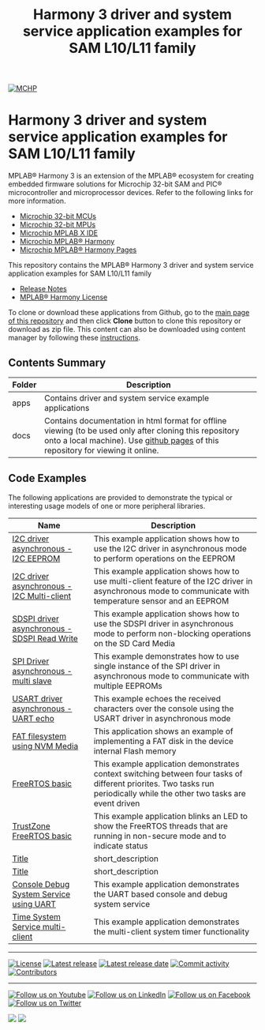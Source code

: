﻿---
title: Harmony 3 driver and system service application examples for SAM L10/L11 family
nav_order: 1
has_children: true
has_toc: false
---
[![MCHP](https://www.microchip.com/ResourcePackages/Microchip/assets/dist/images/logo.png)](https://www.microchip.com)

# Harmony 3 driver and system service application examples for SAM L10/L11 family

MPLAB® Harmony 3 is an extension of the MPLAB® ecosystem for creating embedded firmware solutions for Microchip 32-bit SAM and PIC® microcontroller and microprocessor devices.  Refer to the following links for more information.

- [Microchip 32-bit MCUs](https://www.microchip.com/design-centers/32-bit)
- [Microchip 32-bit MPUs](https://www.microchip.com/design-centers/32-bit-mpus)
- [Microchip MPLAB X IDE](https://www.microchip.com/mplab/mplab-x-ide)
- [Microchip MPLAB® Harmony](https://www.microchip.com/mplab/mplab-harmony)
- [Microchip MPLAB® Harmony Pages](https://microchip-mplab-harmony.github.io/)

This repository contains the MPLAB® Harmony 3 driver and system service application examples for SAM L10/L11 family

- [Release Notes](release_notes.md)
- [MPLAB® Harmony License](mplab_harmony_license.md)

To clone or download these applications from Github, go to the [main page of this repository](https://github.com/Microchip-MPLAB-Harmony/core_apps_sam_l10_l11) and then click **Clone** button to clone this repository or download as zip file.
This content can also be downloaded using content manager by following these [instructions](https://github.com/Microchip-MPLAB-Harmony/contentmanager/wiki).

## Contents Summary

| Folder     | Description                             |
| ---        | ---                                     |
| apps       | Contains driver and system service example applications |
| docs       | Contains documentation in html format for offline viewing (to be used only after cloning this repository onto a local machine). Use [github pages](https://microchip-mplab-harmony.github.io/core_apps_sam_l10_l11/) of this repository for viewing it online. |

## Code Examples

The following applications are provided to demonstrate the typical or interesting usage models of one or more peripheral libraries.

| Name | Description |
| ---- | ----------- |
| [I2C driver asynchronous - I2C EEPROM](apps/driver/i2c/async/i2c_eeprom/readme.md) | This example application shows how to use the I2C driver in asynchronous mode to perform operations on the EEPROM |
| [I2C driver asynchronous - I2C Multi-client](apps/driver/i2c/async/i2c_multi_slave/readme.md) | This example application shows how to use multi-client feature of the I2C driver in asynchronous mode to communicate with temperature sensor and an EEPROM |
| [SDSPI driver asynchronous - SDSPI Read Write](apps/driver/sdspi/async/sdspi_read_write/readme.md) | This example application shows how to use the SDSPI driver in asynchronous mode to perform non-blocking operations on the SD Card Media |
| [SPI Driver asynchronous - multi slave ](apps/driver/spi/async/spi_multi_slave/readme.md) | This example demonstrates how to use single instance of the SPI driver in asynchronous mode to communicate with multiple EEPROMs |
| [USART driver asynchronous - UART echo](apps/driver/usart/async/usart_echo/readme.md) | This example echoes the received characters over the console using the USART driver in asynchronous mode |
| [FAT filesystem using NVM Media](apps/fs/nvm_fat/readme.md) | This application shows an example of implementing a FAT disk in the device internal Flash memory |
| [FreeRTOS basic](apps/rtos/freertos/basic_freertos/readme.md) | This example application demonstrates context switching between four tasks of different priorites. Two tasks run periodically while the other two tasks are event driven |
| [TrustZone FreeRTOS basic](apps/rtos/freertos/basic_freertos_trustZone/readme.md) | This example application blinks an LED to show the FreeRTOS threads that are running in non-secure mode and to indicate status |
| [Title](apps/rtos/freertos/basic_freertos_trustZone/NonSecure/readme.md) | short_description |
| [Title](apps/rtos/freertos/basic_freertos_trustZone/Secure/readme.md) | short_description |
| [Console Debug System Service using UART](apps/system/console_debug/sys_console_debug_uart_read_write/readme.md) | This example application demonstrates the UART based console and debug system service |
| [Time System Service multi-client](apps/system/time/sys_time_multiclient/readme.md) | This example application demonstrates the multi-client system timer functionality |

____

[![License](https://img.shields.io/badge/license-Harmony%20license-orange.svg)](https://github.com/Microchip-MPLAB-Harmony/core_apps_sam_l10_l11/blob/master/mplab_harmony_license.md)
[![Latest release](https://img.shields.io/github/release/Microchip-MPLAB-Harmony/core_apps_sam_l10_l11.svg)](https://github.com/Microchip-MPLAB-Harmony/core_apps_sam_l10_l11/releases/latest)
[![Latest release date](https://img.shields.io/github/release-date/Microchip-MPLAB-Harmony/core_apps_sam_l10_l11.svg)](https://github.com/Microchip-MPLAB-Harmony/core_apps_sam_l10_l11/releases/latest)
[![Commit activity](https://img.shields.io/github/commit-activity/y/Microchip-MPLAB-Harmony/core_apps_sam_l10_l11.svg)](https://github.com/Microchip-MPLAB-Harmony/core_apps_sam_l10_l11/graphs/commit-activity)
[![Contributors](https://img.shields.io/github/contributors-anon/Microchip-MPLAB-Harmony/core_apps_sam_l10_l11.svg)]()

____

[![Follow us on Youtube](https://img.shields.io/badge/Youtube-Follow%20us%20on%20Youtube-red.svg)](https://www.youtube.com/user/MicrochipTechnology)
[![Follow us on LinkedIn](https://img.shields.io/badge/LinkedIn-Follow%20us%20on%20LinkedIn-blue.svg)](https://www.linkedin.com/company/microchip-technology)
[![Follow us on Facebook](https://img.shields.io/badge/Facebook-Follow%20us%20on%20Facebook-blue.svg)](https://www.facebook.com/microchiptechnology/)
[![Follow us on Twitter](https://img.shields.io/twitter/follow/MicrochipTech.svg?style=social)](https://twitter.com/MicrochipTech)

[![](https://img.shields.io/github/stars/Microchip-MPLAB-Harmony/core_apps_sam_l10_l11.svg?style=social)]()
[![](https://img.shields.io/github/watchers/Microchip-MPLAB-Harmony/core_apps_sam_l10_l11.svg?style=social)]()